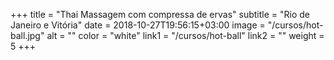 +++
title = "Thai Massagem com compressa de ervas"
subtitle = "Rio de Janeiro e Vitória"
date = 2018-10-27T19:56:15+03:00
image = "/cursos/hot-ball.jpg"
alt = ""
color = "white"
link1 = "/cursos/hot-ball"
link2 = ""
weight = 5
+++
